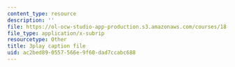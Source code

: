 ```yaml
---
content_type: resource
description: ''
file: https://ol-ocw-studio-app-production.s3.amazonaws.com/courses/18-085-computational-science-and-engineering-i-fall-2008/ac2bed890557566e9f60dad7ccabc688_4B9aIlwEZcQ.vtt
file_type: application/x-subrip
resourcetype: Other
title: 3play caption file
uid: ac2bed89-0557-566e-9f60-dad7ccabc688
---
```

